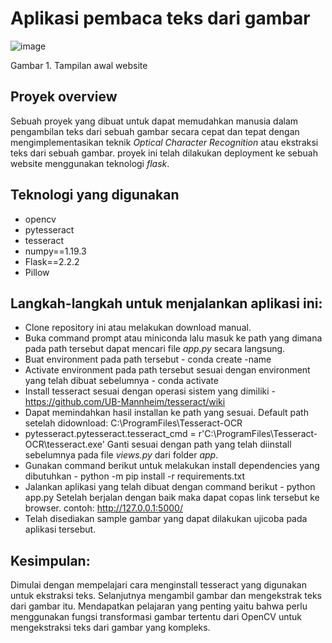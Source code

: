 # Aplikasi pembaca teks dari gambar

![image](https://user-images.githubusercontent.com/88027268/205564653-589e8e1e-52b2-4a64-b630-35a5686a2abe.png)

Gambar 1. Tampilan awal website

## Proyek overview

Sebuah proyek yang dibuat untuk dapat memudahkan manusia dalam pengambilan teks dari sebuah gambar secara cepat dan tepat dengan mengimplementasikan teknik *Optical Character Recognition* atau ekstraksi teks dari sebuah gambar. proyek ini telah dilakukan deployment ke sebuah website menggunakan teknologi *flask*.

## Teknologi yang digunakan

- opencv
- pytesseract
- tesseract
- numpy==1.19.3
- Flask==2.2.2
- Pillow


## Langkah-langkah untuk menjalankan aplikasi ini:
-	Clone repository ini atau melakukan download manual.
- Buka command prompt atau miniconda lalu masuk ke path yang dimana pada path tersebut dapat mencari file *app.py* secara langsung.
- Buat environment pada path tersebut - conda create -name <environment name>
- Activate environment pada path tersebut sesuai dengan environment yang telah dibuat sebelumnya - conda activate <environment name>
- Install tesseract sesuai dengan operasi sistem yang dimiliki - https://github.com/UB-Mannheim/tesseract/wiki
- Dapat memindahkan hasil installan ke path yang sesuai. Default path setelah didownload: C:\ProgramFiles\Tesseract-OCR
- pytesseract.pytesseract.tesseract_cmd = r'C:\ProgramFiles\Tesseract-OCR\tesseract.exe' Ganti sesuai dengan path yang telah diinstall sebelumnya pada file *views.py* dari folder *app*.
- Gunakan command berikut untuk melakukan install dependencies yang dibutuhkan - python -m pip install -r requirements.txt
- Jalankan aplikasi yang telah dibuat dengan command berikut - python app.py
Setelah berjalan dengan baik maka dapat copas link tersebut ke browser. contoh: http://127.0.0.1:5000/ 
- Telah disediakan sample gambar yang dapat dilakukan ujicoba pada aplikasi tersebut.

## Kesimpulan:
Dimulai dengan mempelajari cara menginstall tesseract yang digunakan untuk ekstraksi teks. Selanjutnya mengambil gambar dan mengekstrak teks dari gambar itu. Mendapatkan pelajaran yang penting yaitu bahwa perlu menggunakan fungsi transformasi gambar tertentu dari OpenCV untuk mengekstraksi teks dari gambar yang kompleks.
